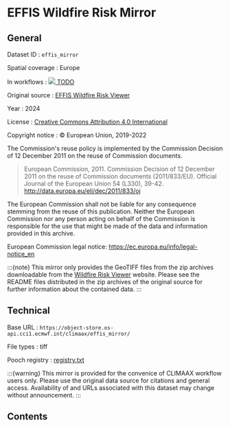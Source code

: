 # EFFIS Wildfire Risk Mirror


## General

Dataset ID
: `effis_mirror`

Spatial coverage
: Europe

In workflows
: [<img src="../../images/icon_s/icon_s_fire.png" class="hazard-icon"> TODO]()

Original source
: [EFFIS Wildfire Risk Viewer](https://forest-fire.emergency.copernicus.eu/apps/fire.risk.viewer/)

Year
: 2024

License
: [Creative Commons Attribution 4.0 International](https://creativecommons.org/licenses/by/4.0/)

Copyright notice
: © European Union, 2019-2022

  The Commission's reuse policy is implemented by the Commission Decision of 12 December 2011 on the reuse of Commission documents.

  >    European Commission, 2011. Commission Decision of 12 December 2011 on the reuse of Commission documents (2011/833/EU).
  >    Official Journal of the European Union 54 (L330), 39-42.
  >    http://data.europa.eu/eli/dec/2011/833/oj

  The European Commission shall not be liable for any consequence stemming from the reuse of this publication.
Neither the European Commission nor any person acting on behalf of the Commission is responsible for the use that might be made of the data and information provided in this archive.

  European Commission legal notice: https://ec.europa.eu/info/legal-notice_en


:::{note}
This mirror only provides the GeoTIFF files from the zip archives downloadable from the [Wildfire Risk Viewer](https://forest-fire.emergency.copernicus.eu/apps/fire.risk.viewer/) website.
Please see the README files distributed in the zip archives of the original source for further information about the contained data.
:::



## Technical

Base URL
: `https://object-store.os-api.cci1.ecmwf.int/climaax/effis_mirror/`

File types
: tiff

Pooch registry
: [registry.txt](https://object-store.os-api.cci1.ecmwf.int/climaax/effis_mirror/metadata/registry.txt)

:::{warning}
This mirror is provided for the convenice of CLIMAAX workflow users only.
Please use the original data source for citations and general access.
Availability of and URLs associated with this dataset may change without announcement.
:::


## Contents

<div class="dataset-file-list" data-base-url="https://object-store.os-api.cci1.ecmwf.int/climaax/effis_mirror/"></div>
